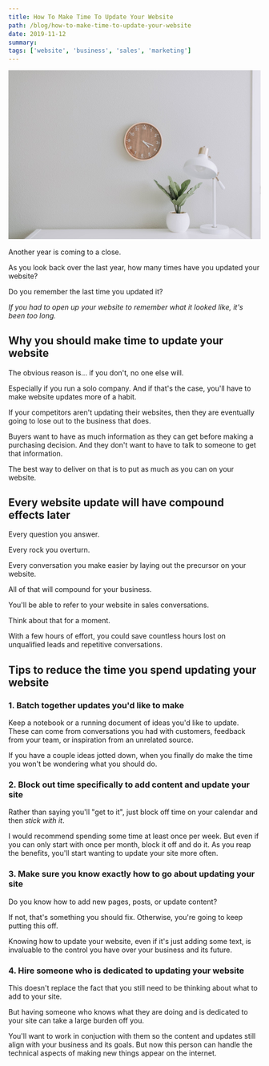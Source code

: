 ```yaml
---
title: How To Make Time To Update Your Website
path: /blog/how-to-make-time-to-update-your-website
date: 2019-11-12
summary:
tags: ['website', 'business', 'sales', 'marketing']
---
```


![background](./images/how-to-make-time-to-update-your-website.jpg)

Another year is coming to a close.

As you look back over the last year, how many times have you updated your website?

Do you remember the last time you updated it?

_If you had to open up your website to remember what it looked like, it's been too long._

## Why you should make time to update your website

The obvious reason is... if you don't, no one else will.

Especially if you run a solo company. And if that's the case, you'll have to make website updates more of a habit.

If your competitors aren't updating their websites, then they are eventually going to lose out to the business that does.

Buyers want to have as much information as they can get before making a purchasing decision. And they don't want to have to talk to someone to get that information.

The best way to deliver on that is to put as much as you can on your website.

## Every website update will have compound effects later

Every question you answer.

Every rock you overturn.

Every conversation you make easier by laying out the precursor on your website.

All of that will compound for your business.

You'll be able to refer to your website in sales conversations.

Think about that for a moment.

With a few hours of effort, you could save countless hours lost on unqualified leads and repetitive conversations.

## Tips to reduce the time you spend updating your website

### 1. Batch together updates you'd like to make

Keep a notebook or a running document of ideas you'd like to update. These can come from conversations you had with customers, feedback from your team, or inspiration from an unrelated source.

If you have a couple ideas jotted down, when you finally do make the time you won't be wondering what you should do.

### 2. Block out time specifically to add content and update your site

Rather than saying you'll "get to it", just block off time on your calendar and then *stick with it*.

I would recommend spending some time at least once per week. But even if you can only start with once per month, block it off and do it. As you reap the benefits, you'll start wanting to update your site more often.

### 3. Make sure you know exactly how to go about updating your site

Do you know how to add new pages, posts, or update content?

If not, that's something you should fix. Otherwise, you're going to keep putting this off.

Knowing how to update your website, even if it's just adding some text, is invaluable to the control you have over your business and its future.

### 4. Hire someone who is dedicated to updating your website

This doesn't replace the fact that you still need to be thinking about what to add to your site.

But having someone who knows what they are doing and is dedicated to your site can take a large burden off you.

You'll want to work in conjuction with them so the content and updates still align with your business and its goals. But now this person can handle the technical aspects of making new things appear on the internet.
